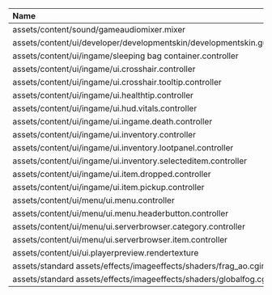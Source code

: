 |Name|
|:-|
|assets/content/sound/gameaudiomixer.mixer|
|assets/content/ui/developer/developmentskin/developmentskin.guiskin|
|assets/content/ui/ingame/sleeping bag container.controller|
|assets/content/ui/ingame/ui.crosshair.controller|
|assets/content/ui/ingame/ui.crosshair.tooltip.controller|
|assets/content/ui/ingame/ui.healthtip.controller|
|assets/content/ui/ingame/ui.hud.vitals.controller|
|assets/content/ui/ingame/ui.ingame.death.controller|
|assets/content/ui/ingame/ui.inventory.controller|
|assets/content/ui/ingame/ui.inventory.lootpanel.controller|
|assets/content/ui/ingame/ui.inventory.selecteditem.controller|
|assets/content/ui/ingame/ui.item.dropped.controller|
|assets/content/ui/ingame/ui.item.pickup.controller|
|assets/content/ui/menu/ui.menu.controller|
|assets/content/ui/menu/ui.menu.headerbutton.controller|
|assets/content/ui/menu/ui.serverbrowser.category.controller|
|assets/content/ui/menu/ui.serverbrowser.item.controller|
|assets/content/ui/ui.playerpreview.rendertexture|
|assets/standard assets/effects/imageeffects/shaders/frag_ao.cginc|
|assets/standard assets/effects/imageeffects/shaders/globalfog.cginc|
